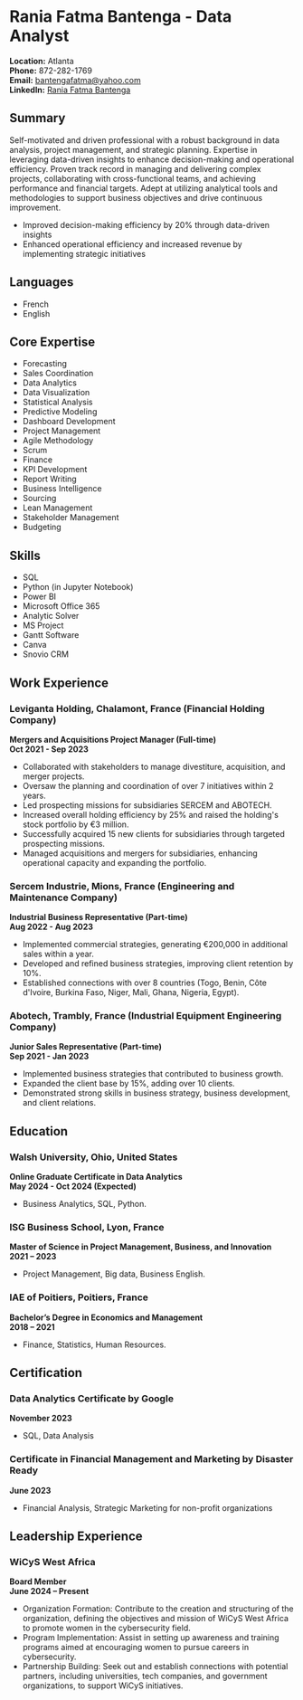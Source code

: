 # Rania Fatma Bantenga - Data Analyst

**Location:** Atlanta  
**Phone:** 872-282-1769  
**Email:** bantengafatma@yahoo.com  
**LinkedIn:** [Rania Fatma Bantenga](https://www.linkedin.com/in/rania-fatma-bantenga-7504b5213/)  

## Summary
Self-motivated and driven professional with a robust background in data analysis, project management, and strategic planning. Expertise in leveraging data-driven insights to enhance decision-making and operational efficiency. Proven track record in managing and delivering complex projects, collaborating with cross-functional teams, and achieving performance and financial targets. Adept at utilizing analytical tools and methodologies to support business objectives and drive continuous improvement.

- Improved decision-making efficiency by 20% through data-driven insights
- Enhanced operational efficiency and increased revenue by implementing strategic initiatives

## Languages
- French
- English

## Core Expertise
- Forecasting
- Sales Coordination
- Data Analytics
- Data Visualization
- Statistical Analysis
- Predictive Modeling
- Dashboard Development
- Project Management
- Agile Methodology
- Scrum
- Finance
- KPI Development
- Report Writing
- Business Intelligence
- Sourcing
- Lean Management
- Stakeholder Management
- Budgeting

## Skills
- SQL
- Python (in Jupyter Notebook)
- Power BI
- Microsoft Office 365
- Analytic Solver
- MS Project
- Gantt Software
- Canva
- Snovio CRM

## Work Experience

### Leviganta Holding, Chalamont, France (Financial Holding Company)
**Mergers and Acquisitions Project Manager (Full-time)**  
**Oct 2021 - Sep 2023**

- Collaborated with stakeholders to manage divestiture, acquisition, and merger projects.
- Oversaw the planning and coordination of over 7 initiatives within 2 years.
- Led prospecting missions for subsidiaries SERCEM and ABOTECH.
- Increased overall holding efficiency by 25% and raised the holding's stock portfolio by €3 million.
- Successfully acquired 15 new clients for subsidiaries through targeted prospecting missions.
- Managed acquisitions and mergers for subsidiaries, enhancing operational capacity and expanding the portfolio.

### Sercem Industrie, Mions, France (Engineering and Maintenance Company)
**Industrial Business Representative (Part-time)**  
**Aug 2022 - Aug 2023**

- Implemented commercial strategies, generating €200,000 in additional sales within a year.
- Developed and refined business strategies, improving client retention by 10%.
- Established connections with over 8 countries (Togo, Benin, Côte d'Ivoire, Burkina Faso, Niger, Mali, Ghana, Nigeria, Egypt).

### Abotech, Trambly, France (Industrial Equipment Engineering Company)
**Junior Sales Representative (Part-time)**  
**Sep 2021 - Jan 2023**

- Implemented business strategies that contributed to business growth.
- Expanded the client base by 15%, adding over 10 clients.
- Demonstrated strong skills in business strategy, business development, and client relations.

## Education

### Walsh University, Ohio, United States
**Online Graduate Certificate in Data Analytics**  
**May 2024 - Oct 2024 (Expected)**  
- Business Analytics, SQL, Python.

### ISG Business School, Lyon, France
**Master of Science in Project Management, Business, and Innovation**  
**2021 – 2023**  
- Project Management, Big data, Business English.

### IAE of Poitiers, Poitiers, France
**Bachelor’s Degree in Economics and Management**  
**2018 – 2021**  
- Finance, Statistics, Human Resources.

## Certification

### Data Analytics Certificate by Google
**November 2023**  
- SQL, Data Analysis

### Certificate in Financial Management and Marketing by Disaster Ready
**June 2023**  
- Financial Analysis, Strategic Marketing for non-profit organizations

## Leadership Experience

### WiCyS West Africa
**Board Member**  
**June 2024 – Present**

- Organization Formation: Contribute to the creation and structuring of the organization, defining the objectives and mission of WiCyS West Africa to promote women in the cybersecurity field.
- Program Implementation: Assist in setting up awareness and training programs aimed at encouraging women to pursue careers in cybersecurity.
- Partnership Building: Seek out and establish connections with potential partners, including universities, tech companies, and government organizations, to support WiCyS initiatives.
